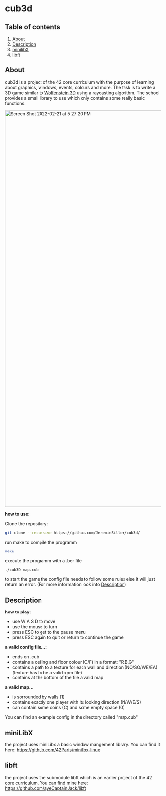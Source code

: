 # cub3d

## Table of contents

1. [About](#about)
2. [Description](#description)
4. [minilibX](#minilibx)
5. [libft](#libft)


## About
cub3d is a project of the 42 core curriculum with the purpose of learning about graphics, windows, events, colours and more.
The task is to write a 3D game similar to [Wolfenstein 3D] using a raycasting algorithm.
The school provides a small library to use which only contains some really basic functions. 

<img width="1280" alt="Screen Shot 2022-02-21 at 5 27 20 PM" src="https://user-images.githubusercontent.com/83188617/154994520-509f68c9-8e98-4c28-96c5-98167b7b2758.png">

**how to use:**

Clone the repository:
```bash
git clone --recursive https://github.com/JeremieSiller/cub3d/
```
run make to compile the programm 
```bash
make
```
execute the programm with a .ber file
```bash
./cub3D map.cub
```
to start the game the config file needs to follow some rules else it will just return an error. (For more information look into [Description](#description))


## Description
**how to play:**
- use W A S D to move
- use the mouse to turn
- press ESC to get to the pause menu
- press ESC again to quit or return to continue the game

**a valid config file...:**
- ends on .cub
- contains a ceiling and floor colour (C/F) in a format: "R,B,G"
- contains a path to a texture for each wall and direction (NO/SO/WE/EA) (texture has to be a valid xpm file)
- contains at the bottom of the file a valid map

**a valid map...**
- is sorrounded by walls (1)
- contains exactly one player with its looking direction (N/W/E/S)
- can contain some coins (C) and some empty space (0)

You can find an example config in the directory called "map.cub"

## miniLibX
the project uses miniLibx a basic window mangement library.
You can find it here:
https://github.com/42Paris/minilibx-linux

## libft
the project uses the submodule libft which is an earlier project of the 42 core curriculum.
You can find mine here: https://github.com/ayeCaptainJack/libft

[Wolfenstein 3D]: https://en.wikipedia.org/wiki/Wolfenstein_3D
